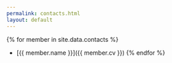 ```yaml
---
permalink: contacts.html
layout: default
---
```


{% for member in site.data.contacts %}
  * [{{ member.name }}]({{ member.cv }})
{% endfor %}

